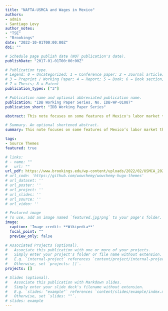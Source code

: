 ```yaml
---
title: "NAFTA-USMCA and Wages in Mexico"
authors:
- admin
- Santiago Levy
author_notes:
- "TSE"
- "Brookings"
date: "2022-10-01T00:00:00Z"
doi: ""

# Schedule page publish date (NOT publication's date).
publishDate: "2017-01-01T00:00:00Z"

# Publication type.
# Legend: 0 = Uncategorized; 1 = Conference paper; 2 = Journal article;
# 3 = Preprint / Working Paper; 4 = Report; 5 = Book; 6 = Book section;
# 7 = Thesis; 8 = Patent
publication_types: ["3"]

# Publication name and optional abbreviated publication name.
publication: "IDB Working Paper Series, No. IDB-WP-01087"
publication_short: "IDB Working Paper Series"

abstract: This note focuses on some features of Mexico's labor market that, in our view, are crucial to understand the effects of NAFTA-USMCA on wage in Mexico. In our assessment we find that: Despite NAFTA, average wages in Mexico did not increase from their pre-NAFTA levels, although in its absence they would have been marginally lower. So long as Mexico's current domestic regulations remain -particularly those pertaining to labor and social insurance- it is unlikely that the U.S.-Mexico-Canada Agreement (USMCA), the trade pact that superseded NAFTA in 2019, will lead to higher average wages. If the USMCA increases labor costs significantly in the USMCA-related segment of the economy, aggregate productivity in Mexico may suffer.

# Summary. An optional shortened abstract.
summary: This note focuses on some features of Mexico’s labor market that, in our view, are crucial to understand the effects of NAFTA-USMCA on wage in Mexico.

tags:
- Source Themes
featured: true

# links: 
# - name: ""
#   url: ""
url_pdf: https://www.brookings.edu/wp-content/uploads/2022/02/USMCA_2022_Report.pdf
# url_code: 'https://github.com/wowchemy/wowchemy-hugo-themes'
# url_dataset: ''
# url_poster: ''
# url_project: ''
# url_slides: ''
# url_source: ''
# url_video: ''

# Featured image
# To use, add an image named `featured.jpg/png` to your page's folder. 
image:
  caption: 'Image credit: **Wikipedia**'
  focal_point: ""
  preview_only: false

# Associated Projects (optional).
#   Associate this publication with one or more of your projects.
#   Simply enter your project's folder or file name without extension.
#   E.g. `internal-project` references `content/project/internal-project/index.md`.
#   Otherwise, set `projects: []`.
projects: []

# Slides (optional).
#   Associate this publication with Markdown slides.
#   Simply enter your slide deck's filename without extension.
#   E.g. `slides: "example"` references `content/slides/example/index.md`.
#   Otherwise, set `slides: ""`.
# slides: example
---
```




